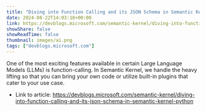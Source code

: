 ```yaml
---
title: "Diving into Function Calling and its JSON Schema in Semantic Kernel Python"
date: 2024-08-22T14:03:18+00:00
link: https://devblogs.microsoft.com/semantic-kernel/diving-into-function-calling-and-its-json-schema-in-semantic-kernel-python
showShare: false
showReadTime: false
thumbnail: images/ai.png
tags: ["devblogs.microsoft.com"]
---
```

One of the most exciting features available in certain Large Language Models (LLMs) is function-calling. In Semantic Kernel, we handle the heavy lifting so that you can bring your own code or utilize built-in plugins that cater to your use case.

- Link to article: https://devblogs.microsoft.com/semantic-kernel/diving-into-function-calling-and-its-json-schema-in-semantic-kernel-python